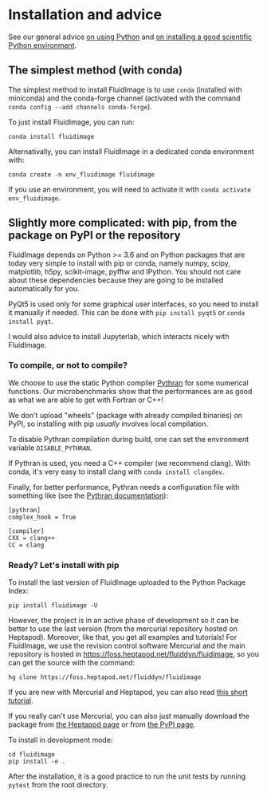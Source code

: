 # Installation and advice

See our general advice
[on using Python](https://fluiddyn.readthedocs.io/en/latest/advice_on_Python.html) and
[on installing a good scientific Python environment](https://fluiddyn.readthedocs.io/en/latest/get_good_Python_env.html).

## The simplest method (with conda)

The simplest method to install FluidImage is to use `conda` (installed with miniconda)
and the conda-forge channel (activated with the command
`conda config --add channels conda-forge`).

To just install FluidImage, you can run:

```
conda install fluidimage
```

Alternativally, you can install FluidImage in a dedicated conda environment with:

```
conda create -n env_fluidimage fluidimage
```

If you use an environment, you will need to activate it with
`conda activate env_fluidimage`.

## Slightly more complicated: with pip, from the package on PyPI or the repository

FluidImage depends on Python >= 3.6 and on Python packages that are today very simple to
install with pip or conda, namely numpy, scipy, matplotlib, h5py, scikit-image, pyfftw
and IPython. You should not care about these dependencies because they are going to be
installed automatically for you.

PyQt5 is used only for some graphical user interfaces, so you need to install it manually
if needed. This can be done with `pip install pyqt5` or `conda install pyqt`.

I would also advice to install Jupyterlab, which interacts nicely with FluidImage.

### To compile, or not to compile?

We choose to use the static Python compiler
[Pythran](https://github.com/serge-sans-paille/pythran) for some numerical functions. Our
microbenchmarks show that the performances are as good as what we are able to get with
Fortran or C++!

We don't upload "wheels" (package with already compiled binaries) on PyPI, so installing
with pip *usually* involves local compilation.

To disable Pythran compilation during build, one can set the environment variable
`DISABLE_PYTHRAN`.

If Pythran is used, you need a C++ compiler (we recommend clang). With conda, it's very
easy to install clang with `conda install clangdev`.

Finally, for better performance, Pythran needs a configuration file with something like
(see the [Pythran documentation](https://pythran.readthedocs.io/en/latest/MANUAL.html)):

```
[pythran]
complex_hook = True

[compiler]
CXX = clang++
CC = clang
```

### Ready? Let's install with pip

To install the last version of FluidImage uploaded to the Python Package Index:

```
pip install fluidimage -U
```

However, the project is in an active phase of development so it can be better to use the
last version (from the mercurial repository hosted on Heptapod). Moreover, like that, you
get all examples and tutorials! For FluidImage, we use the revision control software
Mercurial and the main repository is hosted in
<https://foss.heptapod.net/fluiddyn/fluidimage>, so you can get the source with the
command:

```
hg clone https://foss.heptapod.net/fluiddyn/fluidimage
```

If you are new with Mercurial and Heptapod, you can also read
[this short tutorial](http://fluiddyn.readthedocs.org/en/latest/mercurial_heptapod.html).

If you really can't use Mercurial, you can also just manually download the package from
[the Heptapod page](https://foss.heptapod.net/fluiddyn/fluidimage) or from
[the PyPI page](https://pypi.python.org/pypi/fluidimage).

To install in development mode:

```
cd fluidimage
pip install -e .
```

After the installation, it is a good practice to run the unit tests by running `pytest`
from the root directory.
